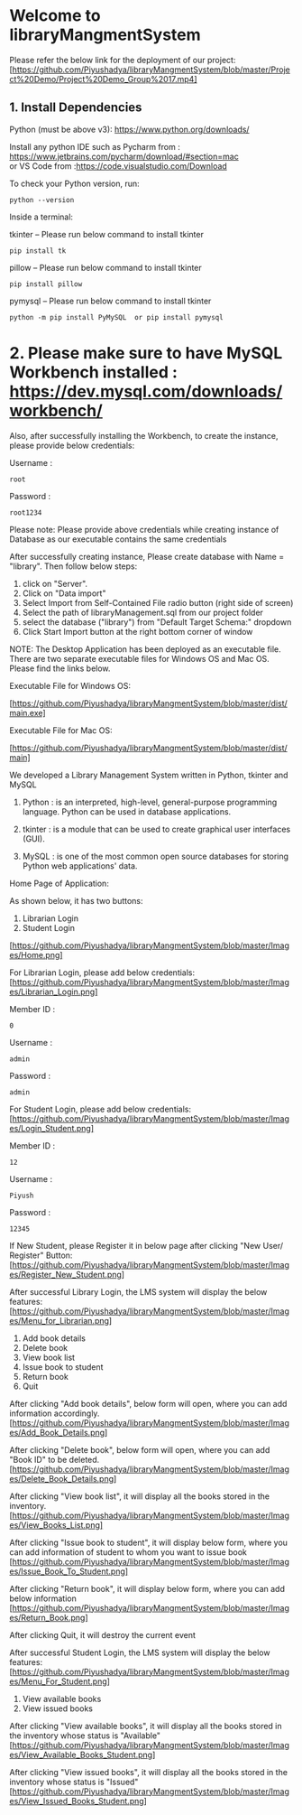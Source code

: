 # Welcome to libraryMangmentSystem


Please refer the below link for the deployment of our project:
[https://github.com/Piyushadya/libraryMangmentSystem/blob/master/Project%20Demo/Project%20Demo_Group%2017.mp4]

## 1. Install Dependencies

Python (must be above v3): https://www.python.org/downloads/

Install any  python IDE such as Pycharm from : https://www.jetbrains.com/pycharm/download/#section=mac  
or VS Code from :https://code.visualstudio.com/Download

To check your Python version, run:
```
python --version
````

Inside a terminal:

tkinter – Please run below command to install tkinter
```
pip install tk
````
pillow – Please run below command to install tkinter
```
pip install pillow
  ````
pymysql – Please run below command to install tkinter
```
python -m pip install PyMySQL  or pip install pymysql
````


# 2. Please make sure to have MySQL Workbench installed : https://dev.mysql.com/downloads/workbench/

Also, after successfully installing the Workbench, to create the instance, please provide below credentials:

 Username :
  ```` 
  root
   ```` 
 Password :
  ```` 
  root1234
  ````
  
Please note: Please provide above credentials while creating instance of Database as our executable contains the same credentials 

After successfully creating instance, Please create database with Name = "library".
Then follow below steps:
  1. click on "Server".
  2. Click on "Data import"
  3. Select Import from Self-Contained File radio button (right side of screen)
  4. Select the path of libraryManagement.sql from our project folder
  5. select the database ("library") from "Default Target Schema:" dropdown
  6. Click Start Import button at the right bottom corner of window

NOTE: The Desktop Application has been deployed as an executable file. There are two separate executable files for Windows OS and Mac OS. Please find the links below.

Executable File for Windows OS:

[https://github.com/Piyushadya/libraryMangmentSystem/blob/master/dist/main.exe]

Executable File for Mac OS:

[https://github.com/Piyushadya/libraryMangmentSystem/blob/master/dist/main]

We developed a Library Management System written in Python, tkinter and MySQL

1. Python : is an interpreted, high-level, general-purpose programming language.
            Python can be used in database applications.

2. tkinter : is a module that can be used to create graphical user interfaces (GUI).


3. MySQL : is one of the most common open source databases for storing Python web applications' data.


  Home Page of Application: 

As shown below, it has two buttons:
  1. Librarian Login
  2. Student Login
  
  [https://github.com/Piyushadya/libraryMangmentSystem/blob/master/Images/Home.png]


For Librarian Login, please add below credentials: 
[https://github.com/Piyushadya/libraryMangmentSystem/blob/master/Images/Librarian_Login.png]

  Member ID : 
  ```
  0 
  ````
  Username :
   ```
admin
  ````
  Password : 
   ```
admin
  ````


For Student Login, please add below credentials: 
[https://github.com/Piyushadya/libraryMangmentSystem/blob/master/Images/Login_Student.png]

  Member ID :
   ```` 
   12 
   ```` 
  Username :
   ```` 
  Piyush
   ```` 
  Password :
   ```` 
  12345
   ```` 
  
  
 If New Student, please Register it in below page after clicking "New User/ Register" Button:
 [https://github.com/Piyushadya/libraryMangmentSystem/blob/master/Images/Register_New_Student.png]



After successful Library Login, the LMS system will display the below features:
[https://github.com/Piyushadya/libraryMangmentSystem/blob/master/Images/Menu_for_Librarian.png]

  1. Add book details
  2. Delete book
  3. View book list
  4. Issue book to student
  5. Return book
  6. Quit

After clicking "Add book details", below form will open, where you can add information accordingly.
[https://github.com/Piyushadya/libraryMangmentSystem/blob/master/Images/Add_Book_Details.png]

After clicking "Delete book", below form will open, where you can add "Book ID" to be deleted.
[https://github.com/Piyushadya/libraryMangmentSystem/blob/master/Images/Delete_Book_Details.png]

After clicking "View book list", it will display all the books stored in the inventory.
[https://github.com/Piyushadya/libraryMangmentSystem/blob/master/Images/View_Books_List.png]

After clicking "Issue book to student", it will display below form, where you can add information of student to whom you want to issue book
[https://github.com/Piyushadya/libraryMangmentSystem/blob/master/Images/Issue_Book_To_Student.png]

After clicking "Return book", it will display below form, where you can add below information
[https://github.com/Piyushadya/libraryMangmentSystem/blob/master/Images/Return_Book.png]

After clicking Quit, it will destroy the current event

After successful Student Login, the LMS system will display the below features:
[https://github.com/Piyushadya/libraryMangmentSystem/blob/master/Images/Menu_For_Student.png]

  1. View available books
  2. View issued books

After clicking "View available books", it will display all the books stored in the inventory whose status is "Available"
[https://github.com/Piyushadya/libraryMangmentSystem/blob/master/Images/View_Available_Books_Student.png]

After clicking "View issued books", it will display all the books stored in the inventory whose status is "Issued"
[https://github.com/Piyushadya/libraryMangmentSystem/blob/master/Images/View_Issued_Books_Student.png]


